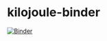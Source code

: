 # kilojoule-binder


[![Binder](https://mybinder.org/badge_logo.svg)](https://mybinder.org/v2/gh/johnfmaddox/kilojoule-demo-binder/HEAD)
